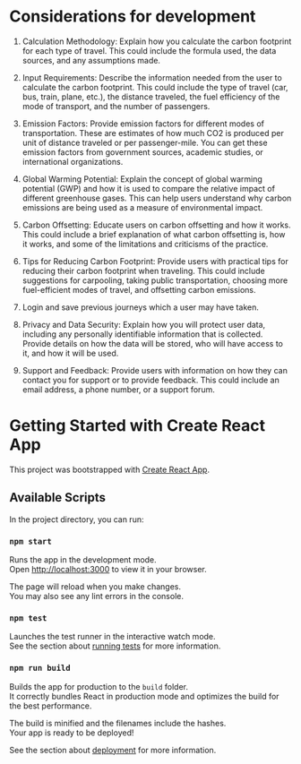 # Considerations for development

1. Calculation Methodology: Explain how you calculate the carbon footprint for each type of travel. This could include the formula used, the data sources, and any assumptions made.

2. Input Requirements: Describe the information needed from the user to calculate the carbon footprint. This could include the type of travel (car, bus, train, plane, etc.), the distance traveled, the fuel efficiency of the mode of transport, and the number of passengers.

3. Emission Factors: Provide emission factors for different modes of transportation. These are estimates of how much CO2 is produced per unit of distance traveled or per passenger-mile. You can get these emission factors from government sources, academic studies, or international organizations.

4. Global Warming Potential: Explain the concept of global warming potential (GWP) and how it is used to compare the relative impact of different greenhouse gases. This can help users understand why carbon emissions are being used as a measure of environmental impact.

5. Carbon Offsetting: Educate users on carbon offsetting and how it works. This could include a brief explanation of what carbon offsetting is, how it works, and some of the limitations and criticisms of the practice.

6. Tips for Reducing Carbon Footprint: Provide users with practical tips for reducing their carbon footprint when traveling. This could include suggestions for carpooling, taking public transportation, choosing more fuel-efficient modes of travel, and offsetting carbon emissions.

7. Login and save previous journeys which a user may have taken.

8. Privacy and Data Security: Explain how you will protect user data, including any personally identifiable information that is collected. Provide details on how the data will be stored, who will have access to it, and how it will be used.

9. Support and Feedback: Provide users with information on how they can contact you for support or to provide feedback. This could include an email address, a phone number, or a support forum.



# Getting Started with Create React App

This project was bootstrapped with [Create React App](https://github.com/facebook/create-react-app).

## Available Scripts

In the project directory, you can run:

### `npm start`

Runs the app in the development mode.\
Open [http://localhost:3000](http://localhost:3000) to view it in your browser.

The page will reload when you make changes.\
You may also see any lint errors in the console.

### `npm test`

Launches the test runner in the interactive watch mode.\
See the section about [running tests](https://facebook.github.io/create-react-app/docs/running-tests) for more information.

### `npm run build`

Builds the app for production to the `build` folder.\
It correctly bundles React in production mode and optimizes the build for the best performance.

The build is minified and the filenames include the hashes.\
Your app is ready to be deployed!

See the section about [deployment](https://facebook.github.io/create-react-app/docs/deployment) for more information.
